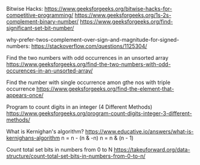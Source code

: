 
Bitwise Hacks:
https://www.geeksforgeeks.org/bitwise-hacks-for-competitive-programming/
https://www.geeksforgeeks.org/1s-2s-complement-binary-number/
https://www.geeksforgeeks.org/find-significant-set-bit-number/

why-prefer-twos-complement-over-sign-and-magnitude-for-signed-numbers:
https://stackoverflow.com/questions/1125304/

Find the two numbers with odd occurrences in an unsorted array
https://www.geeksforgeeks.org/find-the-two-numbers-with-odd-occurences-in-an-unsorted-array/

Find the number with single occurrence amon gthe nos with triple occurrence
https://www.geeksforgeeks.org/find-the-element-that-appears-once/

Program to count digits in an integer (4 Different Methods)
https://www.geeksforgeeks.org/program-count-digits-integer-3-different-methods/

What is Kernighan's algorithm?
https://www.educative.io/answers/what-is-kernighans-algorithm
n = n - (n & -n)
n = n & (n - 1)

Count total set bits in numbers from 0 to N
https://takeuforward.org/data-structure/count-total-set-bits-in-numbers-from-0-to-n/